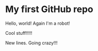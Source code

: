 # My first GitHub repo

Hello, world! Again I'm a robot!

Cool stuff!!!!!

New lines. Going crazy!!!

